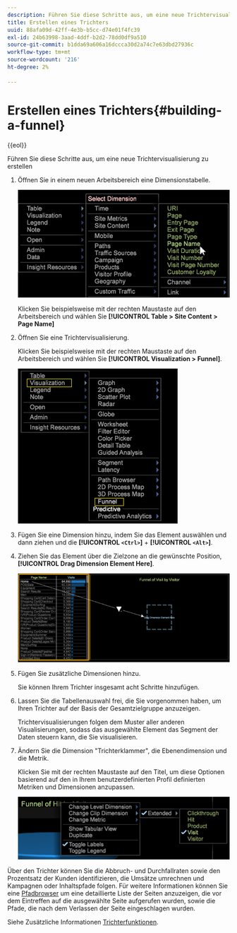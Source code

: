 ```yaml
---
description: Führen Sie diese Schritte aus, um eine neue Trichtervisualisierung zu erstellen
title: Erstellen eines Trichters
uuid: 88afa09d-42ff-4e3b-b5cc-d74e01f4fc39
exl-id: 24b63998-3aad-4ddf-b2d2-78dd0df9a510
source-git-commit: b1dda69a606a16dccca30d2a74c7e63dbd27936c
workflow-type: tm+mt
source-wordcount: '216'
ht-degree: 2%

---
```


# Erstellen eines Trichters{#building-a-funnel}

{{eol}}

Führen Sie diese Schritte aus, um eine neue Trichtervisualisierung zu erstellen

<!-- <a id="section_A8F5530114814B689C298E369AD0643E"></a> -->

1. Öffnen Sie in einem neuen Arbeitsbereich eine Dimensionstabelle.

   ![](assets/dimension_table_pagename.png)

   Klicken Sie beispielsweise mit der rechten Maustaste auf den Arbeitsbereich und wählen Sie **[!UICONTROL Table > Site Content > Page Name]**

1. Öffnen Sie eine Trichtervisualisierung.

   Klicken Sie beispielsweise mit der rechten Maustaste auf den Arbeitsbereich und wählen Sie **[!UICONTROL Visualization > Funnel]**.

   ![](assets/step2-funnel.png)

1. Fügen Sie eine Dimension hinzu, indem Sie das Element auswählen und dann ziehen und die **[!UICONTROL `<Ctrl>`]** + **[!UICONTROL `<Alt>`]**.

1. Ziehen Sie das Element über die Zielzone an die gewünschte Position, **[!UICONTROL Drag Dimension Element Here]**.

   ![](assets/step4-funnel.png)

1. Fügen Sie zusätzliche Dimensionen hinzu.

   Sie können Ihrem Trichter insgesamt acht Schritte hinzufügen.
1. Lassen Sie die Tabellenauswahl frei, die Sie vorgenommen haben, um Ihren Trichter auf der Basis der Gesamtzielgruppe anzuzeigen.

   Trichtervisualisierungen folgen dem Muster aller anderen Visualisierungen, sodass das ausgewählte Element das Segment der Daten steuern kann, die Sie visualisieren.
1. Ändern Sie die Dimension &quot;Trichterklammer&quot;, die Ebenendimension und die Metrik.

   Klicken Sie mit der rechten Maustaste auf den Titel, um diese Optionen basierend auf den in Ihrem benutzerdefinierten Profil definierten Metriken und Dimensionen anzupassen.

   ![](assets/last-image-funnel.png)

Über den Trichter können Sie die Abbruch- und Durchfallraten sowie den Prozentsatz der Kunden identifizieren, die Umsätze umrechnen und Kampagnen oder Inhaltspfade folgen. Für weitere Informationen können Sie eine [Pfadbrowser](../../../../home/c-get-started/c-analysis-vis/c-funnel-visualization/c-path-browser-funnel.md#concept-b0cedf7a28ae422696ded1258c9a4119) um eine detaillierte Liste der Seiten anzuzeigen, die vor dem Eintreffen auf die ausgewählte Seite aufgerufen wurden, sowie die Pfade, die nach dem Verlassen der Seite eingeschlagen wurden.

Siehe Zusätzliche Informationen [Trichterfunktionen](../../../../home/c-get-started/c-analysis-vis/c-funnel-visualization/c-funnel-visualization-features.md#concept-e65c81fe17794acd8d00d796b1780dc3).
